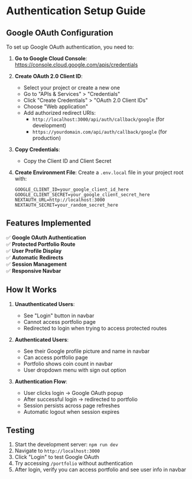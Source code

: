 # Authentication Setup Guide

## Google OAuth Configuration

To set up Google OAuth authentication, you need to:

1. **Go to Google Cloud Console**: https://console.cloud.google.com/apis/credentials

2. **Create OAuth 2.0 Client ID**:
   - Select your project or create a new one
   - Go to "APIs & Services" > "Credentials"
   - Click "Create Credentials" > "OAuth 2.0 Client IDs"
   - Choose "Web application"
   - Add authorized redirect URIs:
     - `http://localhost:3000/api/auth/callback/google` (for development)
     - `https://yourdomain.com/api/auth/callback/google` (for production)

3. **Copy Credentials**:
   - Copy the Client ID and Client Secret

4. **Create Environment File**:
   Create a `.env.local` file in your project root with:
   ```
   GOOGLE_CLIENT_ID=your_google_client_id_here
   GOOGLE_CLIENT_SECRET=your_google_client_secret_here
   NEXTAUTH_URL=http://localhost:3000
   NEXTAUTH_SECRET=your_random_secret_here
   ```

## Features Implemented

✅ **Google OAuth Authentication**  
✅ **Protected Portfolio Route**  
✅ **User Profile Display**  
✅ **Automatic Redirects**  
✅ **Session Management**  
✅ **Responsive Navbar**  

## How It Works

1. **Unauthenticated Users**:
   - See "Login" button in navbar
   - Cannot access portfolio page
   - Redirected to login when trying to access protected routes

2. **Authenticated Users**:
   - See their Google profile picture and name in navbar
   - Can access portfolio page
   - Portfolio shows coin count in navbar
   - User dropdown menu with sign out option

3. **Authentication Flow**:
   - User clicks login → Google OAuth popup
   - After successful login → redirected to portfolio
   - Session persists across page refreshes
   - Automatic logout when session expires

## Testing

1. Start the development server: `npm run dev`
2. Navigate to `http://localhost:3000`
3. Click "Login" to test Google OAuth
4. Try accessing `/portfolio` without authentication
5. After login, verify you can access portfolio and see user info in navbar
